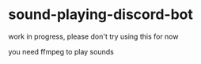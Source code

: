 # sound-playing-discord-bot

work in progress, please don't try using this for now

you need ffmpeg to play sounds
